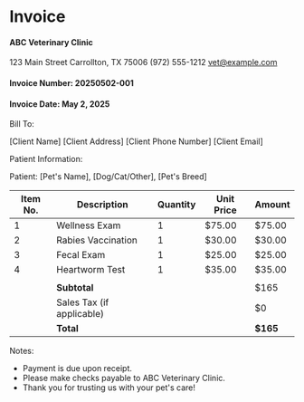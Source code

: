 # Invoice

#### ABC Veterinary Clinic
123 Main Street
Carrollton, TX 75006
(972) 555-1212
vet@example.com

#### Invoice Number: 20250502-001
#### Invoice Date: May 2, 2025

Bill To:

[Client Name]
[Client Address]
[Client Phone Number]
[Client Email]

Patient Information:

Patient: [Pet's Name], [Dog/Cat/Other], [Pet's Breed]

| Item No. | Description                  | Quantity | Unit Price | Amount    |
|----------|------------------------------|----------|------------|-----------|
| 1        | Wellness Exam                | 1        | $75.00     | $75.00    |
| 2        | Rabies Vaccination           | 1        | $30.00     | $30.00    |
| 3        | Fecal Exam                   | 1        | $25.00     | $25.00    |
| 4        | Heartworm Test               | 1        | $35.00     | $35.00    |
|          |                              |          |            |           |
|          | **Subtotal**                 |          |            | $165      |
|          | Sales Tax (if applicable)    |          |            | $0        |
|          | **Total**                    |          |            | **$165**  |

Notes:

* Payment is due upon receipt.
* Please make checks payable to ABC Veterinary Clinic.
* Thank you for trusting us with your pet's care!
